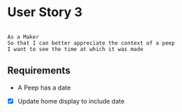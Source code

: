 # User Story 3

```

As a Maker
So that I can better appreciate the context of a peep
I want to see the time at which it was made

```

## Requirements

*  A Peep has a date 
  - [X] Update home display to include date
